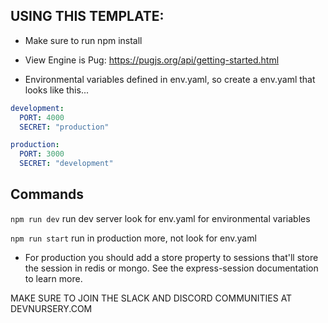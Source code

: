 ## USING THIS TEMPLATE:

- Make sure to run npm install

- View Engine is Pug: https://pugjs.org/api/getting-started.html

- Environmental variables defined in env.yaml, so create a env.yaml that looks like this...

```yaml
development:
  PORT: 4000
  SECRET: "production"

production:
  PORT: 3000
  SECRET: "development"
```

## Commands

`npm run dev` run dev server look for env.yaml for environmental variables

`npm run start` run in production more, not look for env.yaml

- For production you should add a store property to sessions that'll store the session in redis or mongo. See the express-session documentation to learn more.

MAKE SURE TO JOIN THE SLACK AND DISCORD COMMUNITIES AT DEVNURSERY.COM
